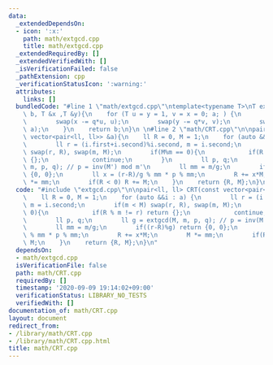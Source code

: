 ```yaml
---
data:
  _extendedDependsOn:
  - icon: ':x:'
    path: math/extgcd.cpp
    title: math/extgcd.cpp
  _extendedRequiredBy: []
  _extendedVerifiedWith: []
  _isVerificationFailed: false
  _pathExtension: cpp
  _verificationStatusIcon: ':warning:'
  attributes:
    links: []
  bundledCode: "#line 1 \"math/extgcd.cpp\"\ntemplate<typename T>\nT extgcd(T a, T\
    \ b, T &x ,T &y){\n    for (T u = y = 1, v = x = 0; a; ) {\n        ll q = b/a;\n\
    \        swap(x -= q*u, u);\n        swap(y -= q*v, v);\n        swap(b -= q*a,\
    \ a);\n    }\n    return b;\n}\n \n#line 2 \"math/CRT.cpp\"\n\npair<ll, ll> CRT(const\
    \ vector<pair<ll, ll>> &a){\n    ll R = 0, M = 1;\n    for (auto &&i : a) {\n\
    \        ll r = (i.first+i.second)%i.second, m = i.second;\n        if(m < M)\
    \ swap(r, R), swap(m, M);\n        if(M%m == 0){\n            if(R % m != r) return\
    \ {};\n            continue;\n        }\n        ll p, q;\n        ll g = extgcd(M,\
    \ m, p, q); // p = inv(M') mod m'\n        ll mm = m/g;\n        if((r-R)%g) return\
    \ {0, 0};\n        ll x = (r-R)/g % mm * p % mm;\n        R += x*M;\n        M\
    \ *= mm;\n        if(R < 0) R += M;\n    }\n    return {R, M};\n}\n"
  code: "#include \"extgcd.cpp\"\n\npair<ll, ll> CRT(const vector<pair<ll, ll>> &a){\n\
    \    ll R = 0, M = 1;\n    for (auto &&i : a) {\n        ll r = (i.first+i.second)%i.second,\
    \ m = i.second;\n        if(m < M) swap(r, R), swap(m, M);\n        if(M%m ==\
    \ 0){\n            if(R % m != r) return {};\n            continue;\n        }\n\
    \        ll p, q;\n        ll g = extgcd(M, m, p, q); // p = inv(M') mod m'\n\
    \        ll mm = m/g;\n        if((r-R)%g) return {0, 0};\n        ll x = (r-R)/g\
    \ % mm * p % mm;\n        R += x*M;\n        M *= mm;\n        if(R < 0) R +=\
    \ M;\n    }\n    return {R, M};\n}\n"
  dependsOn:
  - math/extgcd.cpp
  isVerificationFile: false
  path: math/CRT.cpp
  requiredBy: []
  timestamp: '2020-09-09 19:14:02+09:00'
  verificationStatus: LIBRARY_NO_TESTS
  verifiedWith: []
documentation_of: math/CRT.cpp
layout: document
redirect_from:
- /library/math/CRT.cpp
- /library/math/CRT.cpp.html
title: math/CRT.cpp
---
```

